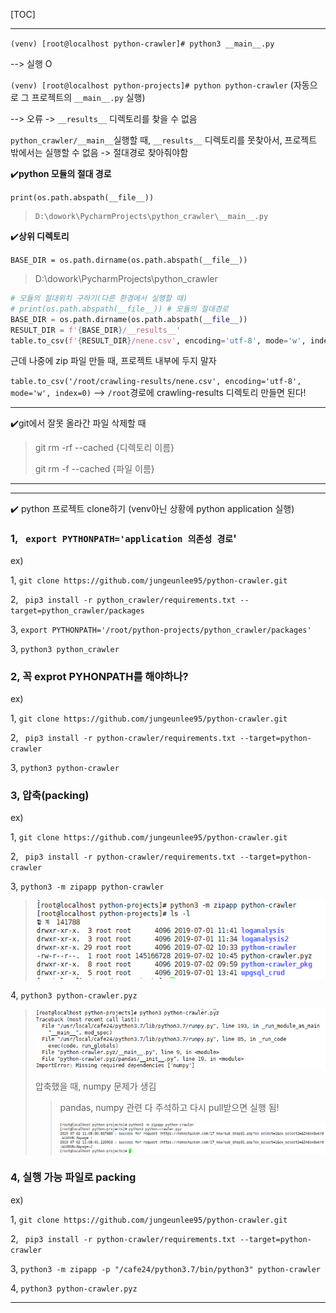 [TOC]

---

`(venv) [root@localhost python-crawler]# python3 __main__.py `

--> 실행 O

`(venv) [root@localhost python-projects]# python python-crawler` (자동으로 그 프로젝트의 `__main__.py` 실행)

--> 오류 -> `__results__` 디렉토리를 찾을 수 없음



`python_crawler/__main__`실행할 때, `__results__` 디렉토리를 못찾아서, 프로젝트 밖에서는 실행할 수 없음 -> 절대경로 찾아줘야함 

:heavy_check_mark:**python 모듈의 절대 경로**

`print(os.path.abspath(__file__))`

> ```
> D:\dowork\PycharmProjects\python_crawler\__main__.py
> ```

:heavy_check_mark:**상위 디렉토리**

`BASE_DIR = os.path.dirname(os.path.abspath(__file__))`

> D:\dowork\PycharmProjects\python_crawler

```python
# 모듈의 절대위치 구하기(다른 환경에서 실행할 때)
# print(os.path.abspath(__file__)) # 모듈의 절대경로
BASE_DIR = os.path.dirname(os.path.abspath(__file__))
RESULT_DIR = f'{BASE_DIR}/__results__'
table.to_csv(f'{RESULT_DIR}/nene.csv', encoding='utf-8', mode='w', index=0)
```

근데 나중에 zip 파일 만들 때, 프로젝트 내부에 두지 말자

`table.to_csv('/root/crawling-results/nene.csv', encoding='utf-8', mode='w', index=0)`  --> `/root`경로에 crawling-results 디렉토리 만들면 된다!

---

:heavy_check_mark:git에서 잘못 올라간 파일 삭제할 때

> git rm -rf --cached {디렉토리 이름}
>
> git rm -f --cached {파일 이름}

---



---

:heavy_check_mark: python 프로젝트 clone하기 (venv아닌 상황에 python application 실행)

### 1, ` export PYTHONPATH='application 의존성 경로`' 

ex)

1, `git clone https://github.com/jungeunlee95/python-crawler.git`

2, ` pip3 install -r python_crawler/requirements.txt --target=python_crawler/packages`

3, `export PYTHONPATH='/root/python-projects/python_crawler/packages'`

3, `python3 python_crawler`



### 2, 꼭 exprot PYHONPATH를 해야하나?

ex)

1, `git clone https://github.com/jungeunlee95/python-crawler.git`

2, ` pip3 install -r python-crawler/requirements.txt --target=python-crawler`

3, `python3 python-crawler`



### 3, 압축(packing)

ex)

1, `git clone https://github.com/jungeunlee95/python-crawler.git`

2, ` pip3 install -r python-crawler/requirements.txt --target=python-crawler`

3, `python3 -m zipapp python-crawler`

> ![1562031976514](assets/1562031976514.png)

4, `python3 python-crawler.pyz`

> ![1562031999401](assets/1562031999401.png)
>
> 압축했을 때, numpy 문제가 생김 
>
> > pandas, numpy 관련 다 주석하고 다시 pull받으면 실행 됨!
> >
> > ![1562033324293](assets/1562033324293.png)



### 4, 실행 가능 파일로 packing

ex)

1, `git clone https://github.com/jungeunlee95/python-crawler.git`

2, ` pip3 install -r python-crawler/requirements.txt --target=python-crawler`

3, `python3 -m zipapp -p "/cafe24/python3.7/bin/python3" python-crawler`

4, `python3 python-crawler.pyz`

---


